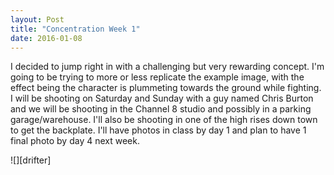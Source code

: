 ```yaml
---
layout: Post
title: "Concentration Week 1"
date: 2016-01-08
---
```


 

I decided to jump right in with a challenging but very rewarding
concept. I'm going to be trying to more or less replicate the example
image, with the effect being the character is plummeting towards the
ground while fighting. I will be shooting on Saturday and Sunday with a
guy named Chris Burton and we will be shooting in the Channel 8 studio
and possibly in a parking garage/warehouse. I'll also be shooting in one
of the high rises down town to get the backplate. I'll have photos in
class by day 1 and plan to have 1 final photo by day 4 next week.

![][drifter]

